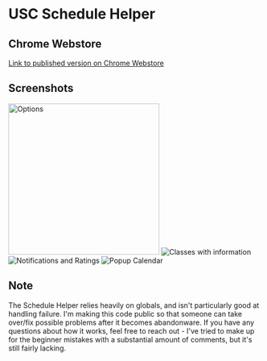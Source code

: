 # USC Schedule Helper

## Chrome Webstore

[Link to published version on Chrome Webstore](https://chrome.google.com/webstore/detail/usc-schedule-helper/gchplemiinhmilinflepfpmjhmbfnlhk)


## Screenshots

<img src="https://i.imgur.com/snfF6yo.png" alt="Options" width="300px">

<img src="https://i.imgur.com/sSih4to.png" alt="Classes with information">

<img src="https://i.imgur.com/e9w1EKV.png" alt="Notifications and Ratings"> 

<img src="https://i.imgur.com/mEbxr0F.png" alt="Popup Calendar">

## Note

The Schedule Helper relies heavily on globals, and isn't particularly good at handling failure. I'm making this code public so that someone can take over/fix possible problems after it becomes abandonware. If you have any questions about how it works, feel free to reach out - I've tried to make up for the beginner mistakes with a substantial amount of comments, but it's still fairly lacking. 